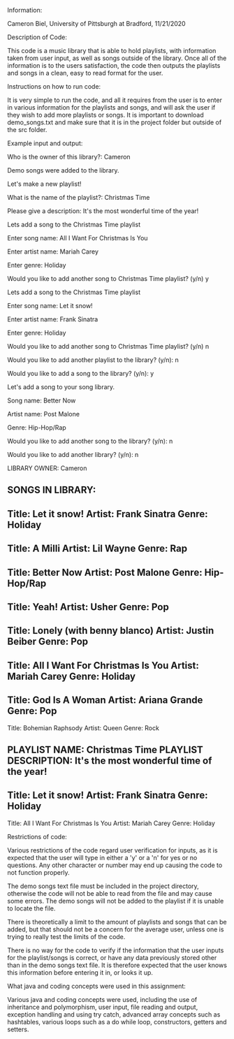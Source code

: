 Information:

Cameron Biel, University of Pittsburgh at Bradford, 11/21/2020

Description of Code:

This code is a music library that is able to hold playlists, with information taken from user input, as well as songs outside of the library.
Once all of the information is to the users satisfaction, the code then outputs the playlists and songs in a clean, easy to read format for the user.

Instructions on how to run code:

It is very simple to run the code, and all it requires from the user is to enter in various information for the playlists and songs, and will ask the user if they wish to add more playlists or songs. It is important to download demo_songs.txt and make sure that it is in the project folder but outside of the src folder.

Example input and output:

Who is the owner of this library?: Cameron

Demo songs were added to the library.

Let's make a new playlist!

What is the name of the playlist?: Christmas Time

Please give a description: It's the most wonderful time of the year!

Lets add a song to the Christmas Time playlist

Enter song name: All I Want For Christmas Is You

Enter artist name: Mariah Carey

Enter genre: Holiday

Would you like to add another song to Christmas Time playlist? (y/n) y

Lets add a song to the Christmas Time playlist

Enter song name: Let it snow!

Enter artist name: Frank Sinatra

Enter genre: Holiday

Would you like to add another song to Christmas Time playlist? (y/n) n

Would you like to add another playlist to the library? (y/n): n

Would you like to add a song to the library? (y/n): y

Let's add a song to your song library.

Song name: Better Now

Artist name: Post Malone

Genre: Hip-Hop/Rap

Would you like to add another song to the library? (y/n): n

Would you like to add another library? (y/n): n

LIBRARY OWNER: Cameron

SONGS IN LIBRARY:
--------------------
Title: Let it snow!
Artist: Frank Sinatra
Genre: Holiday
--------------------
Title: A Milli
Artist: Lil Wayne
Genre: Rap
--------------------
Title: Better Now
Artist: Post Malone
Genre: Hip-Hop/Rap
--------------------
Title: Yeah!
Artist: Usher
Genre: Pop
--------------------
Title: Lonely (with benny blanco)
Artist: Justin Beiber
Genre: Pop
--------------------
Title: All I Want For Christmas Is You
Artist: Mariah Carey
Genre: Holiday
--------------------
Title: God Is A Woman
Artist: Ariana Grande
Genre: Pop
--------------------
Title: Bohemian Raphsody
Artist: Queen
Genre: Rock

PLAYLIST NAME: Christmas Time
PLAYLIST DESCRIPTION: It's the most wonderful time of the year!
--------------------
Title: Let it snow!
Artist: Frank Sinatra
Genre: Holiday
--------------------
Title: All I Want For Christmas Is You
Artist: Mariah Carey
Genre: Holiday



Restrictions of code:

Various restrictions of the code regard user verification for inputs, as it is expected that the user will type in either a 'y' or a 'n' for yes or no questions. Any other character or number may end up causing the code to not function properly.

The demo songs text file must be included in the project directory, otherwise the code will not be able to read from the file and may cause some errors. The demo songs will not be added to the playlist if it is unable to locate the file.

There is theoretically a limit to the amount of playlists and songs that can be added, but that should not be a concern for the average user, unless one is trying to really test the limits of the code.

There is no way for the code to verify if the information that the user inputs for the playlist/songs is correct, or have any data previously stored other than in the demo songs text file. It is therefore expected that the user knows this information before entering it in, or looks it up.




What java and coding concepts were used in this assignment:

Various java and coding concepts were used, including the use of inheritance and polymorphism, user input, file reading and output, exception handling and using try catch, advanced array concepts such as hashtables, various loops such as a do while loop, constructors, getters and setters. 
